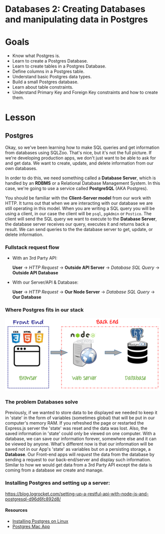 # Databases 2: Creating Databases and manipulating data in Postgres

# Goals

- Know what Postgres is.
- Learn to create a Postgres Database.
- Learn to create tables in a Postgres Database.
- Define columns in a Postgres table.
- Understand basic Postgres data types.
- Build a small Postgres database.
- Learn about table constraints.
- Understand Primary Key and Foreign Key constraints and how to create them.

# Lesson

## Postgres

Okay, so we've been learning how to make SQL queries and get information from databases using SQLZoo. That's nice, but it's not the full picture. If we're developing production apps, we don't just want to be able to ask for and get data. We want to create, update, and delete information from our own databases.

In order to do this, we need something called a **Database Server**, which is handled by an **RDBMS** or a Relational Database Management System. In this case, we're going to use a service called **PostgreSQL** (AKA Postgres).

You should be familiar with the **Client-Server model** from our work with HTTP. It turns out that when we are interacting with our database we are still operating in this model. When you are writing a SQL query you will be using a client, in our case the client will be `psql`, `pgAdmin` or `Postico`. The client will send the SQL query we want to execute to the **Database Server**, the database server receives our query, executes it and returns back a result. We can send queries to the the database server to get, update, or delete information. 

### Fullstack request flow 

* With an 3rd Party API:

  **User** -> _HTTP Request_ -> **Outside API Server** -> _Database SQL Query_ -> **Outside API Database**

* With our Server/API & Database:

  **User** -> _HTTP Request_ -> **Our Node Server** -> _Database SQL Query_ -> **Our Database**

### Where Postgres fits in our stack
![fullstack diagram](./assets/fullstack_diagram.png)

### The problem Databases solve

Previously, if we wanted to store data to be displayed we needed to keep it in 'state' in the form of variables (sometimes global) that will be put in our computer's memory RAM. If you refreshed the page or restarted the Express.js server the 'state' was reset and the data was lost. Also, the saved information in 'state' could only be viewed on one computer. With a database, we can save our information forever, somewhere else and it can be viewed by anyone. What's different now is that our information will be saved not in our App's 'state' as variables but on a persisting storage, a **Database**. Our Front-end apps will _request_ the data from the database by sending a request to our back-end/server and display such information. Similar to how we would get data from a 3rd Party API except the data is coming from a database _we_ create and manage.

### Installing Postgres and setting up a server:

https://blog.logrocket.com/setting-up-a-restful-api-with-node-js-and-postgresql-d96d6fc892d8/




#### Resources

- [Installing Postgres on Linux](https://www.digitalocean.com/community/tutorials/how-to-install-and-use-postgresql-on-ubuntu-16-04)
- [Postgres Mac App](https://postgresapp.com/)
